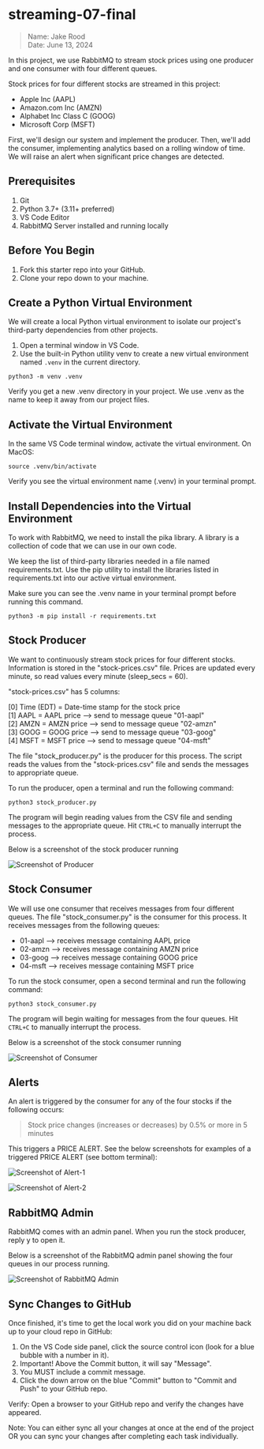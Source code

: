 # streaming-07-final

> Name: Jake Rood \
Date: June 13, 2024

In this project, we use RabbitMQ to stream stock prices using one producer and one consumer with four different queues.

Stock prices for four different stocks are streamed in this project:

* Apple Inc (AAPL)
* Amazon.com Inc (AMZN)
* Alphabet Inc Class C (GOOG)
* Microsoft Corp (MSFT)

First, we'll design our system and implement the producer. Then, we'll add the consumer, implementing analytics based on a rolling window of time. We will raise an alert when significant price changes are detected.

## Prerequisites

1. Git
1. Python 3.7+ (3.11+ preferred)
1. VS Code Editor
1. RabbitMQ Server installed and running locally

## Before You Begin

1. Fork this starter repo into your GitHub.
1. Clone your repo down to your machine.

## Create a Python Virtual Environment

We will create a local Python virtual environment to isolate our project's third-party dependencies from other projects.

1. Open a terminal window in VS Code.
1. Use the built-in Python utility venv to create a new virtual environment named `.venv` in the current directory.

```shell
python3 -m venv .venv
```

Verify you get a new .venv directory in your project. 
We use .venv as the name to keep it away from our project files. 

## Activate the Virtual Environment

In the same VS Code terminal window, activate the virtual environment. On MacOS:

```shell
source .venv/bin/activate
```

Verify you see the virtual environment name (.venv) in your terminal prompt.

## Install Dependencies into the Virtual Environment

To work with RabbitMQ, we need to install the pika library.
A library is a collection of code that we can use in our own code.

We keep the list of third-party libraries needed in a file named requirements.txt.
Use the pip utility to install the libraries listed in requirements.txt into our active virtual environment. 

Make sure you can see the .venv name in your terminal prompt before running this command.

```shell
python3 -m pip install -r requirements.txt
```

## Stock Producer

We want to continuously stream stock prices for four different stocks. Information is stored in the "stock-prices.csv" file. Prices are updated every minute, so read values every minute (sleep_secs = 60).

"stock-prices.csv" has 5 columns:

[0] Time (EDT) = Date-time stamp for the stock price\
[1] AAPL = AAPL price --> send to message queue "01-aapl"\
[2] AMZN = AMZN price --> send to message queue "02-amzn"\
[3] GOOG = GOOG price --> send to message queue "03-goog"\
[4] MSFT = MSFT price --> send to message queue "04-msft"

The file "stock_producer.py" is the producer for this process. The script reads the values from the "stock-prices.csv" file and sends the messages to appropriate queue.

To run the producer, open a terminal and run the following command:

```shell
python3 stock_producer.py
```

The program will begin reading values from the CSV file and sending messages to the appropriate queue. Hit `CTRL+C` to manually interrupt the process.

Below is a screenshot of the stock producer running

![Screenshot of Producer](screenshots/producer_screenshot.png)

## Stock Consumer

We will use one consumer that receives messages from four different queues. The file "stock_consumer.py" is the consumer for this process. It receives messages from the following queues:

* 01-aapl --> receives message containing AAPL price
* 02-amzn --> receives message containing AMZN price
* 03-goog --> receives message containing GOOG price
* 04-msft --> receives message containing MSFT price

To run the stock consumer, open a second terminal and run the following command:

```shell
python3 stock_consumer.py
```

The program will begin waiting for messages from the four queues. Hit `CTRL+C` to manually interrupt the process.

Below is a screenshot of the stock consumer running

![Screenshot of Consumer](screenshots/consumer_screenshot.png)

## Alerts

An alert is triggered by the consumer for any of the four stocks if the following occurs:

> Stock price changes (increases or decreases) by 0.5% or more in 5 minutes

This triggers a PRICE ALERT. See the below screenshots for examples of a triggered PRICE ALERT (see bottom terminal):

![Screenshot of Alert-1](screenshots/alert_screenshot_1.png)

![Screenshot of Alert-2](screenshots/alert_screenshot_2.png)

## RabbitMQ Admin

RabbitMQ comes with an admin panel. When you run the stock producer, reply y to open it.

Below is a screenshot of the RabbitMQ admin panel showing the four queues in our process running.

![Screenshot of RabbitMQ Admin](screenshots/rabbitMQ_console_screenshot.png)


## Sync Changes to GitHub
Once finished, it's time to get the local work you did on your machine back up to your cloud repo in GitHub:

1. On the VS Code side panel, click the source control icon (look for a blue bubble with a number in it).
1. Important! Above the Commit button, it will say "Message".
1. You MUST include a commit message.
1. Click the down arrow on the blue "Commit" button to "Commit and Push" to your GitHub repo.

Verify: Open a browser to your GitHub repo and verify the changes have appeared.

Note: You can either sync all your changes at once at the end of the project OR you can sync your changes after completing each task individually.

